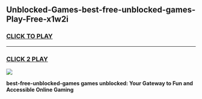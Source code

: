 
## Unblocked-Games-best-free-unblocked-games-Play-Free-x1w2i
<h3>
<a href="https://premium76.site?title=best-free-unblocked-games&ref=12A">CLICK TO PLAY</a></h3>
<hr>

<h3>
<a href="https://premium76.site?title=best-free-unblocked-games&ref=12A">CLICK 2 PLAY</a>
  
</h3>

<a href="https://premium76.site?title=best-free-unblocked-games&ref=12A"><img src="https://clearcache.store/games.png"></a>


**best-free-unblocked-games games unblocked: Your Gateway to Fun and Accessible Online Gaming**
